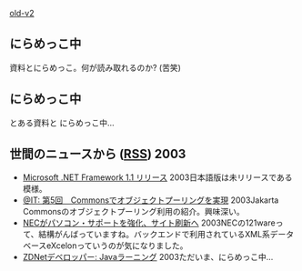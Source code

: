 [old-v2](ig030415-orig.html)

## にらめっこ中

資料とにらめっこ。何が読み取れるのか? (苦笑)


## にらめっこ中

とある資料と にらめっこ中…

## 世間のニュースから ([RSS](ig030415-news.xml)) 2003

* [Microsoft .NET Framework 1.1 リリース](http://www.msdn.microsoft.com/netframework/downloads/howtoget.asp)  2003日本語版は未リリースである模様。
* [@IT: 第5回　Commonsでオブジェクトプーリングを実現](http://www.atmarkit.co.jp/fjava/rensai2/jakarta05/jakarta05.html)  2003Jakarta Commonsのオブジェクトプーリング利用の紹介。興味深い。
* [NECがパソコン・サポートを強化、サイト刷新へ](http://biztech.nikkeibp.co.jp/wcs/leaf/CID/onair/biztech/gen/241974)  2003NECの121wareって、結構がんばっていますね。バックエンドで利用されているXML系データベースeXcelonっていうのが気になりました。
* [ZDNetデベロッパー: Javaラーニング](http://www.zdnet.co.jp/developer/java/index.html)  2003ただいま、にらめっこ中…